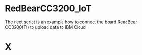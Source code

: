 # RedBearCC3200_IoT
The next script is an example how to connect the board ReadBear CC3200(TI) to upload data to IBM Cloud
# X
